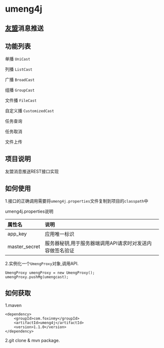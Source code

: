 umeng4j
========

[友盟](http://dev.umeng.com/push/android/api-doc)消息推送
-------------

功能列表
-------

单播 `UniCast`

列播 `ListCast`

广播 `BroadCast`

组播 `GroupCast`

文件播 `FileCast`

自定义播 `CustomizedCast`

任务查询

任务取消

文件上传

项目说明
-------
友盟消息推送REST接口实现

如何使用
--------
1.接口的正确调用需要将`umeng4j.properties`文件复制到项目的`classpath`中

umeng4j.properties说明

| 属性名       |       说明      |
| :---------- | :-------------- |
| app_key     | 应用唯一标识 |
| master_secret  | 服务器秘钥,用于服务器端调用API请求时对发送内容做签名验证 |

2.实例化一个`UmengProxy`对象,调用API.

    UmengProxy umengProxy = new UmengProxy();
    umengProxy.pushMg(umengcast);
    
如何获取
-------
1.maven

	<dependency>
	    <groupId>com.foxinmy</groupId>
	    <artifactId>umeng4j</artifactId>
	    <version>1.1.0</version>
	</dependency>
	
2.git clone & mvn package.